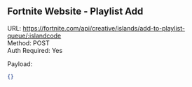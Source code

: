 ## Fortnite Website - Playlist Add

URL: https://fortnite.com/api/creative/islands/add-to-playlist-queue/:islandcode \
Method: POST \
Auth Required: Yes

Payload:

```json
{}
```
